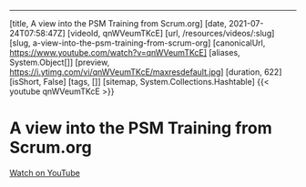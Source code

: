 ---
[title, A view into the PSM Training from Scrum.org] [date, 2021-07-24T07:58:47Z] [videoId, qnWVeumTKcE] [url, /resources/videos/:slug] [slug, a-view-into-the-psm-training-from-scrum-org] [canonicalUrl, https://www.youtube.com/watch?v=qnWVeumTKcE] [aliases, System.Object[]] [preview, https://i.ytimg.com/vi/qnWVeumTKcE/maxresdefault.jpg] [duration, 622] [isShort, False] [tags, []] [sitemap, System.Collections.Hashtable]
{{< youtube qnWVeumTKcE >}}

# A view into the PSM Training from Scrum.org



[Watch on YouTube](https://www.youtube.com/watch?v=qnWVeumTKcE)
